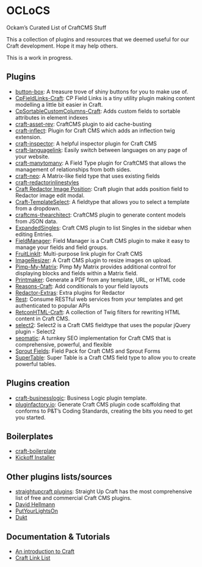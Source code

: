 # OCLoCS
Ockam’s Curated List of CraftCMS Stuff

This a collection of plugins and resources that we deemed useful for our Craft development. Hope it may help others. 

This is a work in progress.

## Plugins
- [button-box](http://plugins.supercooldesign.co.uk/plugin/button-box): A treasure trove of shiny buttons for you to make use of.
- [CpFieldLinks-Craft](https://github.com/mmikkel/CpFieldLinks-Craft): CP Field Links is a tiny utility plugin making content modelling a little bit easier in Craft.
- [CpSortableCustomColumns-Craft](https://github.com/mmikkel/CpSortableCustomColumns-Craft): Adds custom fields to sortable attributes in element indexes
- [craft-asset-rev](https://github.com/clubstudioltd/craft-asset-rev): CraftCMS plugin to aid cache-busting
- [craft-inflect](https://github.com/lukeholder/craft-inflect): Plugin for Craft CMS which adds an inflection twig extension.
- [craft-inspector](https://github.com/amacneil/craft-inspector): A helpful inspector plugin for Craft CMS
- [craft-languagelink](https://github.com/lindseydiloreto/craft-languagelink): Easily switch between languages on any page of your website.
- [craft-manytomany](https://github.com/page-8/craft-manytomany): A Field Type plugin for CraftCMS that allows the management of relationships from both sides.
- [craft-neo](https://github.com/benjamminf/craft-neo): A Matrix-like field type that uses existing fields
- [craft-redactorinlinestyles](https://github.com/carlcs/craft-redactorinlinestyles)
- [Craft Redactor Image Position](https://github.com/nicholasodo/craft-redactorimageposition): Craft plugin that adds position field to Redactor image edit modal.
- [Craft-TemplateSelect](https://github.com/sjelfull/Craft-TemplateSelect): A fieldtype that allows you to select a template from a dropdown.
- [craftcms-thearchitect](https://github.com/Pennebaker/craftcms-thearchitect): CraftCMS plugin to generate content models from JSON data.
- [ExpandedSingles](https://github.com/engram-design/ExpandedSingles): Craft CMS plugin to list Singles in the sidebar when editing Entries.
- [FieldManager](https://github.com/engram-design/FieldManager): Field Manager is a Craft CMS plugin to make it easy to manage your fields and field groups.
- [FruitLinkIt](https://github.com/fruitstudios/LinkIt): Multi-purpose link plugin for Craft CMS
- [ImageResizer](https://github.com/engram-design/ImageResizer): A Craft CMS plugin to resize images on upload.
- [Pimp-My-Matrix](https://github.com/supercool/Pimp-My-Matrix): Pimp My Matrix provides additional control for displaying blocks and fields within a Matrix field.
- [Printmaker](https://printmaker.docs.topshelfcraft.com/): Generate a PDF from any template, URL, or HTML code
- [Reasons-Craft](https://github.com/mmikkel/Reasons-Craft/): Add conditionals to your field layouts
- [Redactor-Extras](https://github.com/elliotlewis/Redactor-Extras): Extra plugins for Redactor
- [Rest](https://dukt.net/craft/rest): Consume RESTful web services from your templates and get authenticated to popular APIs
- [RetconHTML-Craft](https://github.com/mmikkel/RetconHTML-Craft): A collection of Twig filters for rewriting HTML content in Craft CMS.
- [select2](https://github.com/madebyshape/select2): Select2 is a Craft CMS fieldtype that uses the popular jQuery plugin - Select2
- [seomatic](https://github.com/nystudio107/seomatic): A turnkey SEO implementation for Craft CMS that is comprehensive, powerful, and flexible
- [Sprout Fields](http://sprout.barrelstrengthdesign.com/craft-plugins/fields): Field Pack for Craft CMS and Sprout Forms
- [SuperTable](https://github.com/engram-design/SuperTable): Super Table is a Craft CMS field type to allow you to create powerful tables.

## Plugins creation
- [craft-businesslogic](https://github.com/lindseydiloreto/craft-businesslogic): Business Logic plugin template.
- [pluginfactory.io](https://pluginfactory.io/): Generate Craft CMS plugin code scaffolding that conforms to P&T’s Coding Standards, creating the bits you need to get you started.

## Boilerplates
- [craft-boilerplate](https://github.com/venveo/craft-boilerplate)
- [Kickoff Installer](https://github.com/clubstudioltd/kickoff-installer)

## Other plugins lists/sources
- [straightupcraft plugins](https://straightupcraft.com/craft-plugins): Straight Up Craft has the most comprehensive list of free and commercial Craft CMS plugins.
- [David Hellmann](https://medium.com/webdevs/craft-cms-plugins-our-favorites-and-more-a05e8d5b31e2#.pczqjrpu7)
- [PutYourLightsOn](https://www.putyourlightson.net/)
- [Dukt](https://dukt.net/)

## Documentation & Tutorials
- [An introduction to Craft](https://github.com/jeromecoupe/iad_craftcms_introduction/blob/master/craft_introduction_en.md)
- [Craft Link List](http://craftlinklist.com/)
